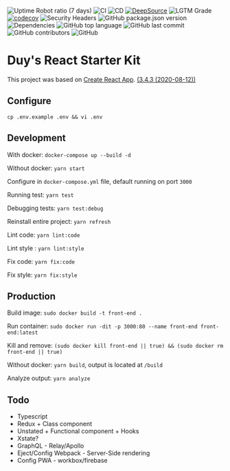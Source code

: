 ![Uptime Robot ratio (7 days)](https://img.shields.io/uptimerobot/ratio/7/m786179695-ca8baf58c0585a97280c726f)
![CI](https://github.com/fptu-cms/front-end/workflows/CI/badge.svg)
![CD](https://github.com/fptu-cms/front-end/workflows/CD/badge.svg)
[![DeepSource](https://deepsource.io/gh/fptu-cms/front-end.svg/?label=resolved+issues)](https://deepsource.io/gh/fptu-cms/front-end/?ref=repository-badge)
![LGTM Grade](https://img.shields.io/lgtm/grade/javascript/github/fptu-cms/front-end)
[![codecov](https://codecov.io/gh/fptu-cms/front-end/branch/master/graph/badge.svg?token=VLMIXK11LQ)](undefined)
![Security Headers](https://img.shields.io/security-headers?url=http%3A%2F%2Ffptu-cms.tk)
![GitHub package.json version](https://img.shields.io/github/package-json/v/fptu-cms/front-end)
![Dependencies](https://david-dm.org/fptu-cms/front-end.svg)
![GitHub top language](https://img.shields.io/github/languages/top/fptu-cms/front-end)
![GitHub last commit](https://img.shields.io/github/last-commit/fptu-cms/front-end)
![GitHub contributors](https://img.shields.io/github/contributors/fptu-cms/front-end)
![GitHub](https://img.shields.io/github/license/fptu-cms/front-end)

# Duy's React Starter Kit

This project was based on [Create React App](https://github.com/facebook/create-react-app). [(3.4.3 (2020-08-12))](https://github.com/facebook/create-react-app/blob/master/CHANGELOG.md)

## Configure

`cp .env.example .env && vi .env`

## Development

With docker: `docker-compose up --build -d`

Without docker: `yarn start`

Configure in `docker-compose.yml` file, default running on port `3000`

Running test: `yarn test`

Debugging tests: `yarn test:debug`

Reinstall entire project: `yarn refresh`

Lint code: `yarn lint:code`

Lint style : `yarn lint:style`

Fix code: `yarn fix:code`

Fix style: `yarn fix:style`

## Production

Build image: `sudo docker build -t front-end .`

Run container: `sudo docker run -dit -p 3000:80 --name front-end front-end:latest`

Kill and remove: `(sudo docker kill front-end || true) && (sudo docker rm front-end || true)`

Without docker: `yarn build`, output is located at `/build`

Analyze output: `yarn analyze`

## Todo

- Typescript
- Redux + Class component
- Unstated + Functional component + Hooks
- Xstate?
- GraphQL - Relay/Apollo
- Eject/Config Webpack - Server-Side rendering
- Config PWA - workbox/firebase
